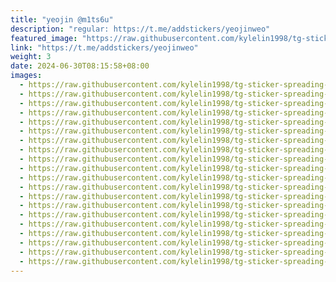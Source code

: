 ```yaml
---
title: "yeojin @m1ts6u"
description: "regular: https://t.me/addstickers/yeojinweo"
featured_image: "https://raw.githubusercontent.com/kylelin1998/tg-sticker-spreading-worldwide-images/main/img/5e12f4bf-4299-4852-b05e-2f0f218e1f4e.jpg"
link: "https://t.me/addstickers/yeojinweo"
weight: 3
date: 2024-06-30T08:15:58+08:00
images:
  - https://raw.githubusercontent.com/kylelin1998/tg-sticker-spreading-worldwide-images/main/img/5e12f4bf-4299-4852-b05e-2f0f218e1f4e.jpg
  - https://raw.githubusercontent.com/kylelin1998/tg-sticker-spreading-worldwide-images/main/img/940995f2-e620-4750-be2f-a4b4bff3b610.jpg
  - https://raw.githubusercontent.com/kylelin1998/tg-sticker-spreading-worldwide-images/main/img/2fa837ef-de58-420f-acc5-af644a5aadb5.jpg
  - https://raw.githubusercontent.com/kylelin1998/tg-sticker-spreading-worldwide-images/main/img/acf8139e-3145-4e8c-b80c-e07ba6dedb3b.jpg
  - https://raw.githubusercontent.com/kylelin1998/tg-sticker-spreading-worldwide-images/main/img/3aa28846-257d-4273-89c4-7f5df0b8715a.jpg
  - https://raw.githubusercontent.com/kylelin1998/tg-sticker-spreading-worldwide-images/main/img/e34cb0e3-8634-4c73-9da2-80dbb3e34434.jpg
  - https://raw.githubusercontent.com/kylelin1998/tg-sticker-spreading-worldwide-images/main/img/842df89b-b0fa-48d2-abbb-886a5797ebc5.jpg
  - https://raw.githubusercontent.com/kylelin1998/tg-sticker-spreading-worldwide-images/main/img/8e86e976-a6bb-4e2c-a4e6-e3602b251d3a.jpg
  - https://raw.githubusercontent.com/kylelin1998/tg-sticker-spreading-worldwide-images/main/img/b4d59d08-4864-4e6f-ab9f-82a5f234f947.jpg
  - https://raw.githubusercontent.com/kylelin1998/tg-sticker-spreading-worldwide-images/main/img/4924a6de-4557-46e8-b1e8-058827dc5c76.jpg
  - https://raw.githubusercontent.com/kylelin1998/tg-sticker-spreading-worldwide-images/main/img/36405f0e-91fa-483c-9c50-2984a958b241.jpg
  - https://raw.githubusercontent.com/kylelin1998/tg-sticker-spreading-worldwide-images/main/img/a0eb4f57-0d92-47ee-810a-995725c19455.jpg
  - https://raw.githubusercontent.com/kylelin1998/tg-sticker-spreading-worldwide-images/main/img/2fdae736-5c46-47e1-ba24-bd62c2a5c160.jpg
  - https://raw.githubusercontent.com/kylelin1998/tg-sticker-spreading-worldwide-images/main/img/9e7ed39f-c6b0-4e74-8dea-be214b0e935c.jpg
  - https://raw.githubusercontent.com/kylelin1998/tg-sticker-spreading-worldwide-images/main/img/56bb66a9-5967-46a4-90b5-d3c4355367e4.jpg
  - https://raw.githubusercontent.com/kylelin1998/tg-sticker-spreading-worldwide-images/main/img/6b90e85a-9165-4838-92a5-4717bf873d6e.jpg
  - https://raw.githubusercontent.com/kylelin1998/tg-sticker-spreading-worldwide-images/main/img/6dcf7cd0-dbaa-4ba4-b369-934b33e8b897.jpg
  - https://raw.githubusercontent.com/kylelin1998/tg-sticker-spreading-worldwide-images/main/img/222420c7-f44c-4d34-a758-a37ec28ef039.jpg
  - https://raw.githubusercontent.com/kylelin1998/tg-sticker-spreading-worldwide-images/main/img/94e6d96d-0bba-4cd1-ac1e-940b55f54ed8.jpg
  - https://raw.githubusercontent.com/kylelin1998/tg-sticker-spreading-worldwide-images/main/img/9922a8a8-8a89-44c6-b66d-09a57e1cec20.jpg
---
```

